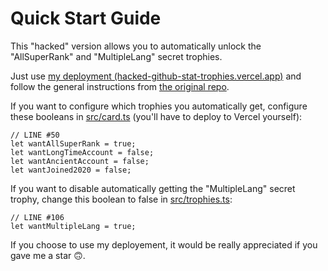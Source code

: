 # Quick Start Guide
This "hacked" version allows you to automatically unlock the "AllSuperRank" and "MultipleLang" secret trophies.

Just use [my deployment (hacked-github-stat-trophies.vercel.app)]() and follow the general instructions from [the original repo](https://github.com/ryo-ma/github-profile-trophy).

If you want to configure which trophies you automatically get, configure these booleans in [src/card.ts](https://github.com/FlyN-Nick/hacked-github-stat-trophies/blob/master/src/card.ts) (you'll have to deploy to Vercel yourself):
```
// LINE #50
let wantAllSuperRank = true;
let wantLongTimeAccount = false;
let wantAncientAccount = false;
let wantJoined2020 = false;
```
If you want to disable automatically getting the "MultipleLang" secret trophy, change this boolean to false in [src/trophies.ts](https://github.com/FlyN-Nick/hacked-github-stat-trophies/blob/master/src/trophies.ts):
```
// LINE #106
let wantMultipleLang = true;
```
If you choose to use my deployement, it would be really appreciated if you gave me a star 🙃.
